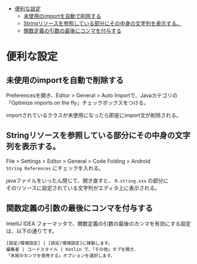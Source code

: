 - [便利な設定](#便利な設定)
  - [未使用のimportを自動で削除する](#未使用のimportを自動で削除する)
  - [Stringリソースを参照している部分にその中身の文字列を表示する。](#stringリソースを参照している部分にその中身の文字列を表示する)
  - [関数定義の引数の最後にコンマを付与する](#関数定義の引数の最後にコンマを付与する)


# 便利な設定

## 未使用のimportを自動で削除する

Preferencesを開き、Editor > General > Auto Importで、Javaカテゴリの「Optimize imports on the fly」チェックボックスをつける。

importされているクラスが未使用になったら即座にimport文が削除される。


## Stringリソースを参照している部分にその中身の文字列を表示する。

File > Settings > Editor > General > Code Folding > Android  
`String References` にチェックを入れる。

javaファイルをいったん閉じて、開き直すと、 `R.string.xxx` の部分に  
そのリソースに設定されている文字列がエディタ上に表示される。


## 関数定義の引数の最後にコンマを付与する

IntelliJ IDEA フォーマッタで、関数定義の引数の最後のカンマを有効にする設定は、以下の通りです。

```
[設定/環境設定] | [設定/環境設定]に移動します。
編集者 | コードスタイル | Kotlin で、「その他」タブを開き、
「末尾のカンマを使用する」オプションを選択します。
```



